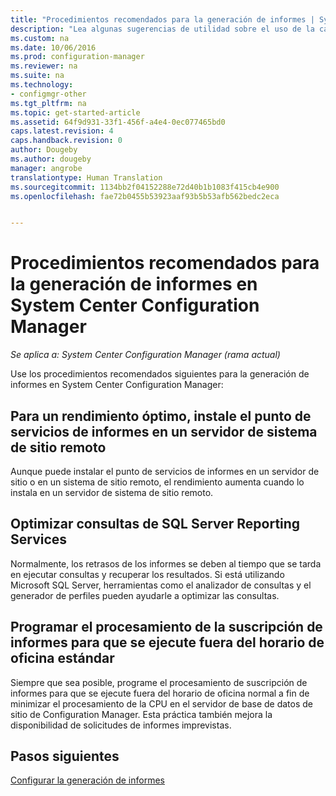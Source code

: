 ```yaml
---
title: "Procedimientos recomendados para la generación de informes | System Center Configuration Manager"
description: "Lea algunas sugerencias de utilidad sobre el uso de la capacidad de generación de informes de System Center Configuration Manager."
ms.custom: na
ms.date: 10/06/2016
ms.prod: configuration-manager
ms.reviewer: na
ms.suite: na
ms.technology:
- configmgr-other
ms.tgt_pltfrm: na
ms.topic: get-started-article
ms.assetid: 64f9d931-33f1-456f-a4e4-0ec077465bd0
caps.latest.revision: 4
caps.handback.revision: 0
author: Dougeby
ms.author: dougeby
manager: angrobe
translationtype: Human Translation
ms.sourcegitcommit: 1134bb2f04152288e72d40b1b1083f415cb4e900
ms.openlocfilehash: fae72b0455b53923aaf93b5b53afb562bedc2eca


---
```

# <a name="best-practices-for-reporting-in-system-center-configuration-manager"></a>Procedimientos recomendados para la generación de informes en System Center Configuration Manager

*Se aplica a: System Center Configuration Manager (rama actual)*

Use los procedimientos recomendados siguientes para la generación de informes en System Center Configuration Manager:  

## <a name="for-best-performance-install-the-reporting-services-point-on-a-remote-site-system-server"></a>Para un rendimiento óptimo, instale el punto de servicios de informes en un servidor de sistema de sitio remoto  
 Aunque puede instalar el punto de servicios de informes en un servidor de sitio o en un sistema de sitio remoto, el rendimiento aumenta cuando lo instala en un servidor de sistema de sitio remoto.  

## <a name="optimize-sql-server-reporting-services-queries"></a>Optimizar consultas de SQL Server Reporting Services  
 Normalmente, los retrasos de los informes se deben al tiempo que se tarda en ejecutar consultas y recuperar los resultados. Si está utilizando Microsoft SQL Server, herramientas como el analizador de consultas y el generador de perfiles pueden ayudarle a optimizar las consultas.  

## <a name="schedule-report-subscription-processing-to-run-outside-standard-office-hours"></a>Programar el procesamiento de la suscripción de informes para que se ejecute fuera del horario de oficina estándar  
 Siempre que sea posible, programe el procesamiento de suscripción de informes para que se ejecute fuera del horario de oficina normal a fin de minimizar el procesamiento de la CPU en el servidor de base de datos de sitio de Configuration Manager. Esta práctica también mejora la disponibilidad de solicitudes de informes imprevistas.  

## <a name="next-steps"></a>Pasos siguientes
[Configurar la generación de informes](configuring-reporting.md)



<!--HONumber=Nov16_HO1-->


